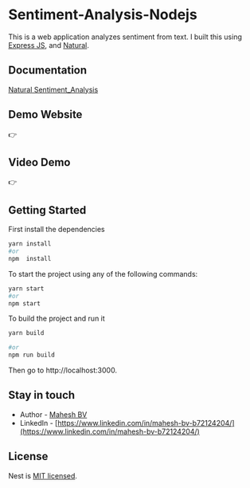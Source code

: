 # Sentiment-Analysis-Nodejs


This is a web application analyzes sentiment from text. I built this using [Express JS](https://expressjs.com/), and [Natural](https://www.npmjs.com/package/natural).

## Documentation
[Natural Sentiment_Analysis](https://naturalnode.github.io/natural/sentiment_analysis.html)
## Demo Website
:point_right: 

## Video Demo
:point_right: 

## Getting Started
First install the dependencies

```bash
yarn install
#or
npm  install
```

To start the project  using any of the following commands:

```bash
yarn start
#or
npm start
```

To build the project and run it

```bash
yarn build

#or
npm run build

```

Then go to http://localhost:3000.

## Stay in touch

- Author - [Mahesh BV](maheshbv7090@gmail.com)
- LinkedIn - [https://www.linkedin.com/in/mahesh-bv-b72124204/](https://www.linkedin.com/in/mahesh-bv-b72124204/)


## License

Nest is [MIT licensed](LICENSE).
